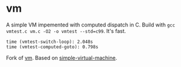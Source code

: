 vm
==

A simple VM impemented with computed dispatch in C. Build with `gcc vmtest.c vm.c -O2 -o vmtest --std=c99`. It's fast.
```
time (vmtest-switch-loop): 2.048s
time (vmtest-computed-goto): 0.798s
```

Fork of [vm](https://github.com/codyebberson/vm). Based on [simple-virtual-machine](https://github.com/parrt/simple-virtual-machine).
